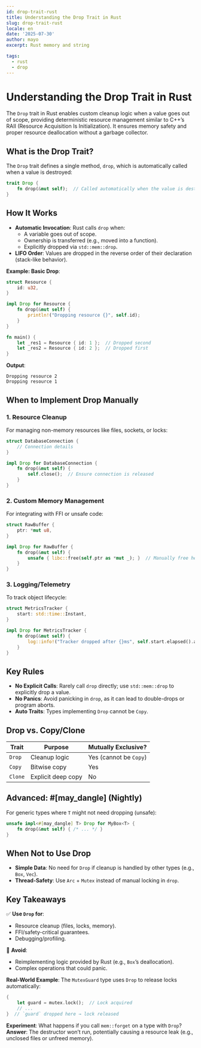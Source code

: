 ```yaml
---
id: drop-trait-rust
title: Understanding the Drop Trait in Rust
slug: drop-trait-rust
locale: en
date: '2025-07-30'
author: mayo
excerpt: Rust memory and string

tags:
  - rust
  - drop
---
```


# Understanding the Drop Trait in Rust

The `Drop` trait in Rust enables custom cleanup logic when a value goes out of scope, providing deterministic resource management similar to C++’s RAII (Resource Acquisition Is Initialization). It ensures memory safety and proper resource deallocation without a garbage collector.

## What is the Drop Trait?

The `Drop` trait defines a single method, `drop`, which is automatically called when a value is destroyed:

```rust
trait Drop {
    fn drop(&mut self);  // Called automatically when the value is destroyed
}
```

## How It Works

- **Automatic Invocation**: Rust calls `drop` when:
  - A variable goes out of scope.
  - Ownership is transferred (e.g., moved into a function).
  - Explicitly dropped via `std::mem::drop`.
- **LIFO Order**: Values are dropped in the reverse order of their declaration (stack-like behavior).

**Example: Basic Drop**:
```rust
struct Resource {
    id: u32,
}

impl Drop for Resource {
    fn drop(&mut self) {
        println!("Dropping resource {}", self.id);
    }
}

fn main() {
    let _res1 = Resource { id: 1 };  // Dropped second
    let _res2 = Resource { id: 2 };  // Dropped first
}
```

**Output**:
```
Dropping resource 2
Dropping resource 1
```

## When to Implement Drop Manually

### 1. Resource Cleanup
For managing non-memory resources like files, sockets, or locks:

```rust
struct DatabaseConnection {
    // Connection details
}

impl Drop for DatabaseConnection {
    fn drop(&mut self) {
        self.close();  // Ensure connection is released
    }
}
```

### 2. Custom Memory Management
For integrating with FFI or unsafe code:

```rust
struct RawBuffer {
    ptr: *mut u8,
}

impl Drop for RawBuffer {
    fn drop(&mut self) {
        unsafe { libc::free(self.ptr as *mut _); }  // Manually free heap memory
    }
}
```

### 3. Logging/Telemetry
To track object lifecycle:

```rust
struct MetricsTracker {
    start: std::time::Instant,
}

impl Drop for MetricsTracker {
    fn drop(&mut self) {
        log::info!("Tracker dropped after {}ms", self.start.elapsed().as_millis());
    }
}
```

## Key Rules

- **No Explicit Calls**: Rarely call `drop` directly; use `std::mem::drop` to explicitly drop a value.
- **No Panics**: Avoid panicking in `drop`, as it can lead to double-drops or program aborts.
- **Auto Traits**: Types implementing `Drop` cannot be `Copy`.

## Drop vs. Copy/Clone

| **Trait** | **Purpose** | **Mutually Exclusive?** |
|-----------|-------------|-------------------------|
| `Drop`    | Cleanup logic | Yes (cannot be `Copy`) |
| `Copy`    | Bitwise copy | Yes |
| `Clone`   | Explicit deep copy | No |

## Advanced: #[may_dangle] (Nightly)
For generic types where `T` might not need dropping (unsafe):

```rust
unsafe impl<#[may_dangle] T> Drop for MyBox<T> {
    fn drop(&mut self) { /* ... */ }
}
```

## When Not to Use Drop

- **Simple Data**: No need for `Drop` if cleanup is handled by other types (e.g., `Box`, `Vec`).
- **Thread-Safety**: Use `Arc` + `Mutex` instead of manual locking in `drop`.

## Key Takeaways

✅ **Use `Drop` for**:
- Resource cleanup (files, locks, memory).
- FFI/safety-critical guarantees.
- Debugging/profiling.

🚫 **Avoid**:
- Reimplementing logic provided by Rust (e.g., `Box`’s deallocation).
- Complex operations that could panic.

**Real-World Example**: The `MutexGuard` type uses `Drop` to release locks automatically:

```rust
{
    let guard = mutex.lock();  // Lock acquired
    // ...
}  // `guard` dropped here → lock released
```

**Experiment**: What happens if you call `mem::forget` on a type with `Drop`?  
**Answer**: The destructor won’t run, potentially causing a resource leak (e.g., unclosed files or unfreed memory).

